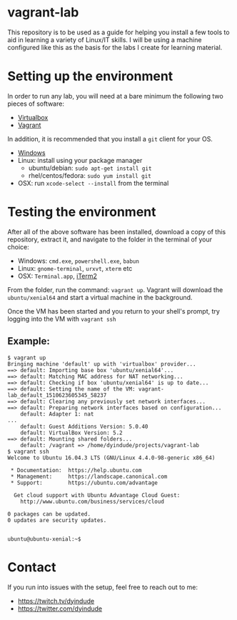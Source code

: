 # vagrant-lab
This repository is to be used as a guide for helping you install a few tools to aid in learning a variety of Linux/IT skills. I will be using a machine configured like this as the basis for the labs I create for learning material.

# Setting up the environment
In order to run any lab, you will need at a bare minimum the following two pieces of software:
- [Virtualbox](https://www.virtualbox.org/)
- [Vagrant](https://www.vagrantup.com/)

In addition, it is recommended that you install a `git` client for your OS.
- [Windows](https://git-scm.com/download/win)
- Linux: install using your package manager
  - ubuntu/debian: `sudo apt-get install git`
  - rhel/centos/fedora: `sudo yum install git`
- OSX: run `xcode-select --install` from the terminal

# Testing the environment
After all of the above software has been installed, download a copy of this repository, extract it, and navigate to the folder in the terminal of your choice:
- Windows: `cmd.exe`, `powershell.exe`, `babun`
- Linux: `gnome-terminal`, `urxvt`, `xterm` etc
- OSX: `Terminal.app`, [iTerm2](https://github.com/gnachman/iTerm2)

From the folder, run the command: `vagrant up`. Vagrant will download the `ubuntu/xenial64` and start a virtual machine in the background.

Once the VM has been started and you return to your shell's prompt, try logging into the VM with `vagrant ssh`

## Example:
```
$ vagrant up
Bringing machine 'default' up with 'virtualbox' provider...
==> default: Importing base box 'ubuntu/xenial64'...
==> default: Matching MAC address for NAT networking...
==> default: Checking if box 'ubuntu/xenial64' is up to date...
==> default: Setting the name of the VM: vagrant-lab_default_1510623605345_58237
==> default: Clearing any previously set network interfaces...
==> default: Preparing network interfaces based on configuration...
    default: Adapter 1: nat
...
    default: Guest Additions Version: 5.0.40
    default: VirtualBox Version: 5.2
==> default: Mounting shared folders...
    default: /vagrant => /home/dyindude/projects/vagrant-lab
$ vagrant ssh
Welcome to Ubuntu 16.04.3 LTS (GNU/Linux 4.4.0-98-generic x86_64)

 * Documentation:  https://help.ubuntu.com
 * Management:     https://landscape.canonical.com
 * Support:        https://ubuntu.com/advantage

  Get cloud support with Ubuntu Advantage Cloud Guest:
    http://www.ubuntu.com/business/services/cloud

0 packages can be updated.
0 updates are security updates.


ubuntu@ubuntu-xenial:~$ 
```

# Contact
If you run into issues with the setup, feel free to reach out to me:

- https://twitch.tv/dyindude
- https://twitter.com/dyindude
